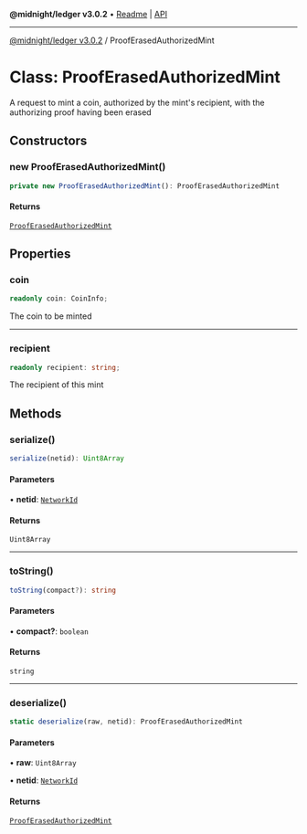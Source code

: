 **@midnight/ledger v3.0.2** • [Readme](../README.md) \| [API](../globals.md)

***

[@midnight/ledger v3.0.2](../README.md) / ProofErasedAuthorizedMint

# Class: ProofErasedAuthorizedMint

A request to mint a coin, authorized by the mint's recipient, with the
authorizing proof having been erased

## Constructors

### new ProofErasedAuthorizedMint()

```ts
private new ProofErasedAuthorizedMint(): ProofErasedAuthorizedMint
```

#### Returns

[`ProofErasedAuthorizedMint`](ProofErasedAuthorizedMint.md)

## Properties

### coin

```ts
readonly coin: CoinInfo;
```

The coin to be minted

***

### recipient

```ts
readonly recipient: string;
```

The recipient of this mint

## Methods

### serialize()

```ts
serialize(netid): Uint8Array
```

#### Parameters

• **netid**: [`NetworkId`](../enumerations/NetworkId.md)

#### Returns

`Uint8Array`

***

### toString()

```ts
toString(compact?): string
```

#### Parameters

• **compact?**: `boolean`

#### Returns

`string`

***

### deserialize()

```ts
static deserialize(raw, netid): ProofErasedAuthorizedMint
```

#### Parameters

• **raw**: `Uint8Array`

• **netid**: [`NetworkId`](../enumerations/NetworkId.md)

#### Returns

[`ProofErasedAuthorizedMint`](ProofErasedAuthorizedMint.md)
